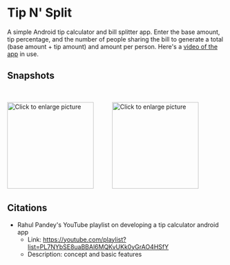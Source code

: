 # Tip N' Split

A simple Android tip calculator and bill splitter app. Enter the base amount, tip percentage, and the number of people sharing the bill to generate a total (base amount + tip amount) and amount per person. Here's a [video of the app](https://drive.google.com/file/d/1voJNejIiZ-Fz9-r7Z9SUlcVuqwpz0B0y/view?usp=sharing) in use.


## Snapshots

<br>
<p>
<img src="https://drive.google.com/uc?export=view&id=1KLzkTEgYh2NVd9WoMaQwAinDsrFVmSss" width="200" title="Click to enlarge picture" />&nbsp;&nbsp;&nbsp;&nbsp;&nbsp;&nbsp;&nbsp;&nbsp;&nbsp;&nbsp;&nbsp;<img src="https://drive.google.com/uc?export=view&id=1i3IfkCN0a7J-MffYVZ5-RIpOOEWspZRk" width="200" title="Click to enlarge picture" /> </p>

 
## Citations
  
- Rahul Pandey's YouTube playlist on developing a tip calculator android app
  - Link: https://youtube.com/playlist?list=PL7NYbSE8uaBBAl6MQKvUKk0yGrAO4HSfY
  - Description: concept and basic features
